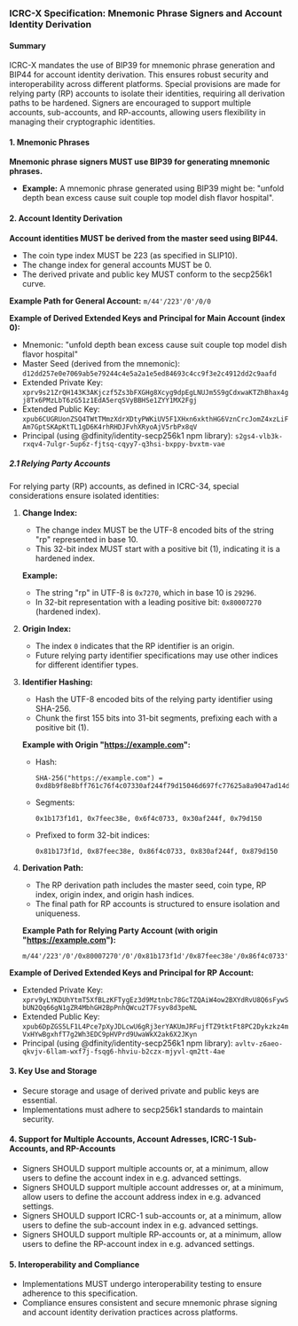 ### ICRC-X Specification: Mnemonic Phrase Signers and Account Identity Derivation

#### Summary

ICRC-X mandates the use of BIP39 for mnemonic phrase generation and BIP44 for account identity derivation. This ensures robust security and interoperability across different platforms. Special provisions are made for relying party (RP) accounts to isolate their identities, requiring all derivation paths to be hardened. Signers are encouraged to support multiple accounts, sub-accounts, and RP-accounts, allowing users flexibility in managing their cryptographic identities.

#### 1. Mnemonic Phrases

**Mnemonic phrase signers MUST use BIP39 for generating mnemonic phrases.**

- **Example:** A mnemonic phrase generated using BIP39 might be: "unfold depth bean excess cause suit couple top model dish flavor hospital".

#### 2. Account Identity Derivation

**Account identities MUST be derived from the master seed using BIP44.**

- The coin type index MUST be 223 (as specified in SLIP10).
- The change index for general accounts MUST be 0.
- The derived private and public key MUST conform to the secp256k1 curve.

**Example Path for General Account:**
`m/44'/223'/0'/0/0`

**Example of Derived Extended Keys and Principal for Main Account (index 0):**
- Mnemonic: "unfold depth bean excess cause suit couple top model dish flavor hospital"
- Master Seed (derived from the mnemonic): `d12dd257e0e7069ab5e79244c4e5a2a1e5ed84693c4cc9f3e2c4912dd2c9aafd`
- Extended Private Key: `xprv9s21ZrQH143K3AKjczf5Zs3bFXGHg8Xcyg9dpEgLNUJm5S9gCdxwaKTZhBhax4gj8Tx6PMzLbT6zG51z1EdA5erqSVyBBHSe1ZYY1MX2Fgj`
- Extended Public Key: `xpub6CUGRUonZSQ4TWtTMmzXdrXDtyPWKiUV5F1XHxn6xkthHG6VznCrcJomZ4xzLiFAm7GptSKApKtTL1gD6K4rhRHDJFvhXRyoAjV5rbPx8qV`
- Principal (using @dfinity/identity-secp256k1 npm library): `s2gs4-vlb3k-rxqv4-7ulgr-5up6z-fjtsq-cqyy7-q3hsi-bxppy-bvxtm-vae`

##### 2.1 Relying Party Accounts

For relying party (RP) accounts, as defined in ICRC-34, special considerations ensure isolated identities:

1. **Change Index:**
   - The change index MUST be the UTF-8 encoded bits of the string "rp" represented in base 10.
   - This 32-bit index MUST start with a positive bit (1), indicating it is a hardened index.

   **Example:**
   - The string "rp" in UTF-8 is `0x7270`, which in base 10 is `29296`.
   - In 32-bit representation with a leading positive bit: `0x80007270` (hardened index).

2. **Origin Index:**
   - The index `0` indicates that the RP identifier is an origin.
   - Future relying party identifier specifications may use other indices for different identifier types.

3. **Identifier Hashing:**
   - Hash the UTF-8 encoded bits of the relying party identifier using SHA-256.
   - Chunk the first 155 bits into 31-bit segments, prefixing each with a positive bit (1).

   **Example with Origin "https://example.com":**
   - Hash:
     ```
     SHA-256("https://example.com") = 0xd8b9f8e8bff761c76f4c07330af244f79d15046d697fc77625a8a9047ad14d44
     ```
   - Segments:
     ```
     0x1b173f1d1, 0x7feec38e, 0x6f4c0733, 0x30af244f, 0x79d150
     ```
   - Prefixed to form 32-bit indices:
     ```
     0x81b173f1d, 0x87feec38e, 0x86f4c0733, 0x830af244f, 0x879d150
     ```

4. **Derivation Path:**
   - The RP derivation path includes the master seed, coin type, RP index, origin index, and origin hash indices.
   - The final path for RP accounts is structured to ensure isolation and uniqueness.

   **Example Path for Relying Party Account (with origin "https://example.com"):**
   ```
   m/44'/223'/0'/0x80007270'/0'/0x81b173f1d'/0x87feec38e'/0x86f4c0733'/0x830af244f'/0x879d150'
   ```

**Example of Derived Extended Keys and Principal for RP Account:**
- Extended Private Key: `xprv9yLYKDUhYtmT5XfBLzKFTygEz3d9Mztnbc78GcTZQAiW4ow2BXYdRvU8Q6sFywSbUN2Qq66gN1gZR4MbhGH2BpPnhQWcu2T7Fsyv8d3peNL`
- Extended Public Key: `xpub6DpZGS5LF1L4Pce7pXyJDLcwU6gRj3erYAKUmJRFujfTZ9tktFt8PC2Dykzkz4mVxHYwBgxhfT7g2Wh3EDC9pHVPrd9UwaWkX2ak6X2JKyn`
- Principal (using @dfinity/identity-secp256k1 npm library): `avltv-z6aeo-qkvjv-6llam-wxf7j-fsqg6-hhviu-b2czx-mjyvl-qm2tt-4ae`

#### 3. Key Use and Storage

- Secure storage and usage of derived private and public keys are essential.
- Implementations must adhere to secp256k1 standards to maintain security.

#### 4. Support for Multiple Accounts, Account Adresses, ICRC-1 Sub-Accounts, and RP-Accounts

- Signers SHOULD support multiple accounts or, at a minimum, allow users to define the account index in e.g. advanced settings.
- Signers SHOULD support multiple account addresses or, at a minimum, allow users to define the account address index in e.g. advanced settings.
- Signers SHOULD support ICRC-1 sub-accounts or, at a minimum, allow users to define the sub-account index in e.g. advanced settings.
- Signers SHOULD support multiple RP-accounts or, at a minimum, allow users to define the RP-account index in e.g. advanced settings.

#### 5. Interoperability and Compliance

- Implementations MUST undergo interoperability testing to ensure adherence to this specification.
- Compliance ensures consistent and secure mnemonic phrase signing and account identity derivation practices across platforms.
